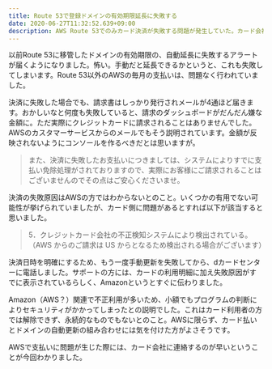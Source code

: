 ```yaml
---
title: Route 53で登録ドメインの有効期限延長に失敗する
date: 2020-06-27T11:32:52.639+09:00
description: AWS Route 53でのみカード決済が失敗する問題が発生していた。カード会社に連絡することでセキュリティのロックを解除でき、無事にドメインの有効期限を延長できた。
---
```


以前Route 53に移管したドメインの有効期限の、自動延長に失敗するアラートが届くようになりました。怖い。手動だと延長できるかというと、これも失敗してしまいます。Route 53以外のAWSの毎月の支払いは、問題なく行われていました。

決済に失敗した場合でも、請求書はしっかり発行されメールが4通ほど届きます。おかしいなと何度も失敗していると、請求のダッシュボードがだんだん嫌な金額に。ただ実際にクレジットカードに請求されることはありませんでした。AWSのカスタマーサービスからのメールでもそう説明されています。金額が反映されないようにコンソールを作るべきだとは思いますが。

> また、決済に失敗したお支払いにつきましては、システムによりすでに支払い免除処理がされておりますので、実際にお客様にご請求されることはございませんのでその点はご安心くださいませ。

決済の失敗原因はAWSの方ではわからないとのこと。いくつかの有用でない可能性が挙げられていましたが、カード側に問題があるとすれば以下が該当すると思いました。

> 5．クレジットカード会社の不正検知システムにより検出されている。（AWS からのご請求は US からとなるため検出される場合がございます）

決済日時を明確にするため、もう一度手動更新を失敗してから、dカードセンターに電話しました。サポートの方には、カードの利用明細に加え失敗原因がすでに表示されているらしく、Amazonというとすぐに伝わりました。

Amazon（AWS？）関連で不正利用が多いため、小額でもプログラムの判断によりセキュリティがかかってしまったとの説明でした。これはカード利用者の方では解除できず、永続的なものでもないとのこと。AWSに限らず、カード払いとドメインの自動更新の組み合わせには気を付けた方がよさそうです。

AWSで支払いに問題が生じた際には、カード会社に連絡するのが早いということが今回わかりました。
